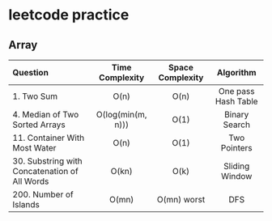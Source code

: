 # leetcode practice

## Array
| Question                                      | Time Complexity   | Space Complexity | Algorithm           | 
| :-------------------------------------------- | :-------------:   | :--------------: | :-----------------: |
| 1. Two Sum                                    | O(n)              | O(n)             | One pass Hash Table |
| 4. Median of Two Sorted Arrays                | O(log(min(m, n))) | O(1)             | Binary Search       |
| 11. Container With Most Water                 | O(n)              | O(1)             | Two Pointers        |
| 30. Substring with Concatenation of All Words | O(kn)             | O(k)             | Sliding Window      |
| 200. Number of Islands                        | O(mn)             | O(mn) worst      | DFS                 |
